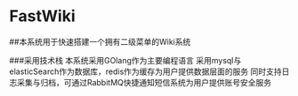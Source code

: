 # FastWiki

##本系统用于快速搭建一个拥有二级菜单的Wiki系统

###采用技术栈
   本系统采用GOlang作为主要编程语言
   采用mysql与elasticSearch作为数据库，redis作为缓存为用户提供数据层面的服务
   同时支持日志采集与归档，可通过RabbitMQ快捷通知短信系统为用户提供账号安全服务
   
